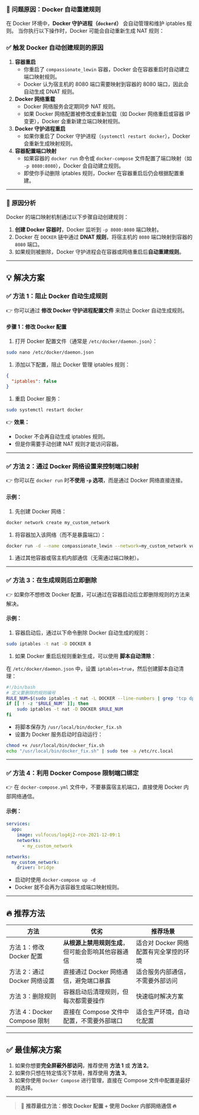 ### 🌟 **问题原因：Docker 自动重建规则**

在 Docker 环境中，**Docker 守护进程（`dockerd`）** 会自动管理和维护 iptables 规则。
 当你执行以下操作时，Docker 可能会自动重新生成 NAT 规则：

### ✅ **触发 Docker 自动创建规则的原因**

1. **容器重启**
   - 你重启了 `compassionate_lewin` 容器，Docker 会在容器重启时自动建立端口映射规则。
   - Docker 认为宿主机的 8080 端口需要映射到容器的 8080 端口，因此会自动生成 DNAT 规则。
2. **Docker 网络重载**
   - Docker 网络服务会定期同步 NAT 规则。
   - 如果 Docker 网络配置被修改或重新加载（如 Docker 网络重启或容器 IP 变更），Docker 会重新建立端口映射规则。
3. **Docker 守护进程重启**
   - 如果你重启了 Docker 守护进程（`systemctl restart docker`），Docker 会重新生成映射规则。
4. **容器配置端口映射**
   - 如果容器的 `docker run` 命令或 `docker-compose` 文件配置了端口映射（如 `-p 8080:8080`），Docker 会自动建立规则。
   - 即使你手动删除 iptables 规则，Docker 在容器重启后仍会根据配置重建。

------

### 🚀 **原因分析**

Docker 的端口映射机制通过以下步骤自动创建规则：

1. **创建 Docker 容器时**，Docker 监听到 `-p 8080:8080` 端口映射。
2. Docker 在 `DOCKER` 链中通过 **DNAT 规则**，将宿主机的 `8080` 端口映射到容器的 `8080` 端口。
3. 如果规则被删除，Docker 守护进程会在容器或网络重启后**自动重建规则**。

------

## 💡 **解决方案**

### ✅ **方法 1：阻止 Docker 自动生成规则**

👉 你可以通过 **修改 Docker 守护进程配置文件** 来防止 Docker 自动生成规则。

#### **步骤 1：修改 Docker 配置**

1. 打开 Docker 配置文件（通常是 `/etc/docker/daemon.json`）：

```bash
sudo nano /etc/docker/daemon.json
```

1. 添加以下配置，阻止 Docker 管理 iptables 规则：

```json
{
  "iptables": false
}
```

1. 重启 Docker 服务：

```bash
sudo systemctl restart docker
```

👉 **效果：**

- Docker 不会再自动生成 iptables 规则。
- 但是你需要手动创建 NAT 规则才能访问容器。

------

### ✅ **方法 2：通过 Docker 网络设置来控制端口映射**

👉 你可以在 `docker run` 时**不使用 `-p` 选项**，而是通过 Docker 网络直接连接。

#### **示例：**

1. 先创建 Docker 网络：

```bash
docker network create my_custom_network
```

1. 将容器加入该网络（而不是暴露端口）：

```bash
docker run -d --name compassionate_lewin --network=my_custom_network vulfocus/log4j2-rce-2021-12-09:1
```

1. 通过其他容器或宿主机内部通信（无需通过端口映射）。

------

### ✅ **方法 3：在生成规则后立即删除**

👉 如果你不想修改 Docker 配置，可以通过在容器启动后立即删除规则的方法来解决。

#### **示例：**

1. 容器启动后，通过以下命令删除 Docker 自动生成的规则：

```bash
sudo iptables -t nat -D DOCKER 8
```

1. 如果 Docker 重启后规则重新生成，可以使用 **脚本自动清除**：

在 `/etc/docker/daemon.json` 中，设置 `iptables=true`，然后创建脚本自动清理：

```bash
#!/bin/bash
# 定义要删除的规则编号
RULE_NUM=$(sudo iptables -t nat -L DOCKER --line-numbers | grep 'tcp dpt:8080 to:172.17.0.2:8080' | awk '{print $1}')
if [[ ! -z "$RULE_NUM" ]]; then
    sudo iptables -t nat -D DOCKER $RULE_NUM
fi
```

- 将脚本保存为 `/usr/local/bin/docker_fix.sh`
- 设置为 Docker 服务启动时自动运行：

```bash
chmod +x /usr/local/bin/docker_fix.sh
echo "/usr/local/bin/docker_fix.sh" | sudo tee -a /etc/rc.local
```

------

### ✅ **方法 4：利用 Docker Compose 限制端口绑定**

👉 在 `docker-compose.yml` 文件中，不要暴露宿主机端口，直接使用 Docker 内部网络通信。

#### **示例：**

```yaml
services:
  app:
    image: vulfocus/log4j2-rce-2021-12-09:1
    networks:
      - my_custom_network

networks:
  my_custom_network:
    driver: bridge
```

- 启动时使用 `docker-compose up -d`
- Docker 就不会再为该容器生成端口映射规则。

------

## 🔥 **推荐方法**

| 方法                         | 优劣                                               | 推荐场景                               |
| ---------------------------- | -------------------------------------------------- | -------------------------------------- |
| 方法 1：修改 Docker 配置     | **从根源上禁用规则生成**，但可能会影响其他容器通信 | 适合对 Docker 网络配置有完全掌控的环境 |
| 方法 2：通过 Docker 网络设置 | 直接通过 Docker 网络通信，避免端口暴露             | 适合服务内部通信，不需要外部访问       |
| 方法 3：删除规则             | 容器启动后清理规则，但每次都需要操作               | 快速临时解决方案                       |
| 方法 4：Docker Compose 限制  | 直接在 Compose 文件中配置，不需要外部端口          | 适合生产环境，自动化配置               |

------

## ✅ **最佳解决方案**

1. 如果你想要**完全屏蔽外部访问**，推荐使用 **方法 1** 或 **方法 2**。
2. 如果你只想在特定情况下禁用，推荐使用 **方法 3**。
3. 如果你使用 `Docker Compose` 进行管理，直接在 Compose 文件中配置是最好的选择。

------

> 🚀 **推荐最佳方法：修改 Docker 配置 + 使用 Docker 内部网络通信 🔥**